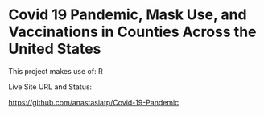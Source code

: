 # Covid 19 Pandemic, Mask Use, and Vaccinations in Counties Across the United States 

This project makes use of:
R

Live Site URL and Status:

https://github.com/anastasiatp/Covid-19-Pandemic
